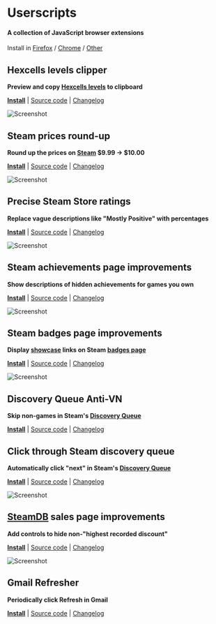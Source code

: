 # Userscripts

#### A collection of JavaScript browser extensions

Install in [Firefox](https://wiki.greasespot.net/Greasemonkey_Manual:Installing_Scripts)
/ [Chrome](https://tampermonkey.net/)
/ [Other](https://greasyfork.org/help/installing-user-scripts)

## Hexcells levels clipper

**Preview and copy [Hexcells levels](https://www.reddit.com/r/hexcellslevels/) to clipboard**

**[Install](https://github.com/oprypin/userscripts/raw/master/hexcellslevels-clipper.user.js)**
| [Source code](source/hexcellslevels-clipper.user.ls)
| [Changelog](https://github.com/oprypin/userscripts/commits/master/hexcellslevels-clipper.user.js)

![Screenshot](https://i.imgur.com/Y84XAxw.png)

## Steam prices round-up

**Round up the prices on [Steam](http://store.steampowered.com/) $9.99 &rarr; $10.00**

**[Install](https://github.com/oprypin/userscripts/raw/master/steam-prices.user.js)**
| [Source code](source/steam-prices.user.ls)
| [Changelog](https://github.com/oprypin/userscripts/commits/master/steam-prices.user.js)

![Screenshot](https://i.imgur.com/wbdr2zz.png)

## Precise Steam Store ratings

**Replace vague descriptions like "Mostly Positive" with percentages**

**[Install](https://github.com/oprypin/userscripts/raw/master/steam-ratings.user.js)**
| [Source code](source/steam-ratings.user.ls)
| [Changelog](https://github.com/oprypin/userscripts/commits/master/steam-ratings.user.js)

![Screenshot](https://i.imgur.com/bTNyePe.png)

## Steam achievements page improvements

**Show descriptions of hidden achievements for games you own**

**[Install](https://github.com/oprypin/userscripts/raw/master/steam-achievements.user.js)**
| [Source code](source/steam-achievements.user.ls)
| [Changelog](https://github.com/oprypin/userscripts/commits/master/steam-achievements.user.js)

![Screenshot](https://i.imgur.com/e4T4NgY.png)


## Steam badges page improvements

**Display [showcase](http://www.steamcardexchange.net/index.php?gamepage-appid-480730) links on Steam [badges page](http://steamcommunity.com/my/badges/)**

**[Install](https://github.com/oprypin/userscripts/raw/master/steam-badges.user.js)**
| [Source code](source/steam-badges.user.ls)
| [Changelog](https://github.com/oprypin/userscripts/commits/master/steam-badges.user.js)

![Screenshot](https://i.imgur.com/dpom1ub.png)


## Discovery Queue Anti-VN

**Skip non-games in Steam's [Discovery Queue](http://store.steampowered.com/explore/)**

**[Install](https://github.com/oprypin/userscripts/raw/master/steam-discovery-anti-vn.user.js)**
| [Source code](source/steam-discovery-anti-vn.user.ls)
| [Changelog](https://github.com/oprypin/userscripts/commits/master/steam-discovery-anti-vn.user.js)


## Click through Steam discovery queue

**Automatically click "next" in Steam's [Discovery Queue](http://store.steampowered.com/explore/)**

**[Install](https://github.com/oprypin/userscripts/raw/master/steam-discovery-clicker.user.js)**
| [Source code](source/steam-discovery-clicker.user.ls)
| [Changelog](https://github.com/oprypin/userscripts/commits/master/steam-discovery-clicker.user.js)

![Screenshot](https://i.imgur.com/09o3p5g.png)


## [SteamDB](https://steamdb.info/sales/) sales page improvements

**Add controls to hide non-"highest recorded discount"**

**[Install](https://github.com/oprypin/userscripts/raw/master/steamdb-sales.user.js)**
| [Source code](source/steamdb-sales.user.ls)
| [Changelog](https://github.com/oprypin/userscripts/commits/master/steamdb-sales.user.js)

![Screenshot](https://i.imgur.com/uH2Xo6a.png)


## Gmail Refresher

**Periodically click Refresh in Gmail**

**[Install](https://github.com/oprypin/userscripts/raw/master/gmail-refresher.user.js)**
| [Source code](source/gmail-refresher.user.ls)
| [Changelog](https://github.com/oprypin/userscripts/commits/master/gmail-refresher.user.js)

